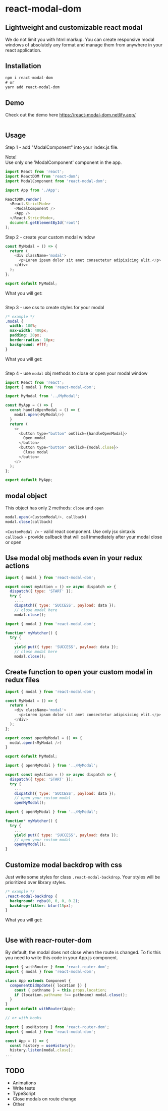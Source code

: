 # react-modal-dom


## Lightweight and customizable react modal

We do not limit you with html markup. You can create responsive modal windows of absolutely any format and manage them from anywhere in your react application.

## Installation
```javascript
npm i react-modal-dom
# or
yarn add react-modal-dom
```

## Demo

Check out the demo here <a href="https://react-modal-dom.netlify.app/" title="demo" target="_blank" rel="noopener noreferrer">https://react-modal-dom.netlify.app/</a>

<img src="./static/step3.png" alt="">

## Usage

Step 1 - add "ModalComponent" into your index.js file. 

Note!   
Use only one 'ModalComponent' component in the app.

```javascript
import React from 'react';
import ReactDOM from 'react-dom';
import ModalComponent from 'react-modal-dom';

import App from './App';

ReactDOM.render(
  <React.StrictMode>
    <ModalComponent />
    <App />
  </React.StrictMode>,
  document.getElementById('root')
);
```

Step 2 - create your custom modal window

```javascript
const MyModal = () => {
  return (
    <div className='modal'>
      <p>Lorem ipsum dolor sit amet consectetur adipisicing elit.</p>
    </div>
  );
};

export default MyModal;
```

What you will get:

<img src="./static/step1.png" alt="">

Step 3 - use css to create styles for your modal

```css
/* example */
.modal {
  width: 100%;
  max-width: 400px;
  padding: 20px;
  border-radius: 10px;
  background: #fff;
}
```
What you will get:

<img src="./static/step2.png" alt="">

Step 4 - use `modal` obj methods to close or open your modal window

```javascript
import React from 'react';
import { modal } from 'react-modal-dom';

import MyModal from '../MyModal';

const MyApp = () => {
  const handleOpenModal = () => {
    modal.open(<MyModal/>)
  }
  return (
    <>
      <button type="button" onClick={handleOpenModal}>
        Open modal
      </button>
      <button type="button" onClick={modal.close}>
        Close modal
      </button>
    </>
  );
};

export default MyApp;
```
## modal object
This object has only 2 methods: `close` and `open`
```javascript
modal.open(<CustomModal/>, callback)
modal.close(callback)
```

`<CustomModal />` - valid react component. Use only jsx sintaxis   
`callback` - provide callback that will call immediately after your modal close or open


## Use modal obj methods even in your redux actions

```javascript
import { modal } from 'react-modal-dom';

export const myAction = () => async dispatch => {
  dispatch({ type: 'START' });
  try {
    ....
    dispatch({ type: 'SUCCESS', payload: data });
    // close modal here
    modal.close();

```

```javascript
import { modal } from 'react-modal-dom';

function* myWatcher() {
  try {
    ...
    yield put({ type: 'SUCCESS', payload: data });
    // close modal here
    modal.close();

```

## Create function to open your custom modal in redux files

```javascript
import { modal } from 'react-modal-dom';

const MyModal = () => {
  return (
    <div className='modal'>
      <p>Lorem ipsum dolor sit amet consectetur adipisicing elit.</p>
    </div>
  );
};

export const openMyModal = () => {
  modal.open(<MyModal />)
}

export default MyModal;
```

```javascript
import { openMyModal } from '../MyModal';

export const myAction = () => async dispatch => {
  dispatch({ type: 'START' });
  try {
    ...
    dispatch({ type: 'SUCCESS', payload: data });
    // open your custom modal
    openMyModal();
```

```javascript
import { openMyModal } from '../MyModal';

function* myWatcher() {
  try {
    ...
    yield put({ type: 'SUCCESS', payload: data });
    // open your custom modal
    openMyModal();
}
```

## Customize modal backdrop with css
Just write some styles for class `.react-modal-backdrop`. Your styles will be prioritized over library styles.
```css
/* example */
.react-modal-backdrop {
  background: rgba(0, 0, 0, 0.2);
  backdrop-filter: blur(15px);
}
```
What you will get:

<img src="./static/step3.png" alt="">

## Use with reacr-router-dom
By default, the modal does not close when the route is changed. To fix this you need to write this code in your App.js component.

```javascript
import { withRouter } from 'react-router-dom';
import { modal } from 'react-modal-dom';

class App extends Component {
  componentDidUpdate({ location }) {
    const { pathname } = this.props.location;
    if (location.pathname !== pathname) modal.close();
  }
}
export default withRouter(App);

// or with hooks

import { useHistory } from 'react-router-dom';
import { modal } from 'react-modal-dom';

const App = () => {
  const history = useHistory();
  history.listen(modal.close);
...
```

## TODO
- Animations
- Write tests
- TypeScript
- Close modals on route change
- Other